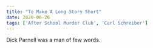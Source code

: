 ```yaml
---
title: "To Make A Long Story Short"
date: 2020-06-26
tags: ['After School Murder Club', 'Carl Schreiber']
---
```


Dick Parnell was a man of few words.
